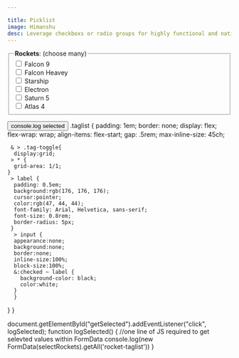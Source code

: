 ```yaml
---

title: Picklist
image: Himanshu
desc: Leverage checkboxs or radio groups for highly functional and native picking experiences. Note the use of grid-area 1/1 placing the label over the checkbox element. 
---
```



<html-code>

<form id="selectRockets">
<fieldset class="taglist" id="rocketlist">
    <legend><b>Rockets</b>: (choose many)</legend>
    <div class="tag-toggle">
      <input type="checkbox" name="rocket-taglist" value="falcon9" id="rocketlist-falcon9">
      <label for="rocketlist-falcon9">Falcon 9</label>
     </div>
    <div class="tag-toggle">
      <input type="checkbox" name="rocket-taglist" value="falcon-heavey" id="rocketlist-falcon-heavey">
      <label for="rocketlist-falcon-heavey">Falcon Heavey</label>
    </div>
    <div class="tag-toggle">
      <input type="checkbox" name="rocket-taglist" value="starship" id="rocketlist-starship">
      <label for="rocketlist-starship">Starship</label>
    </div>
    <div class="tag-toggle">
      <input type="checkbox" name="rocket-taglist" value="electron" id="rocketlist-electron">
      <label for="rocketlist-electron">Electron</label>
    </div>
    <div class="tag-toggle">
      <input type="checkbox" name="rocket-taglist" value="saturn5" id="rocketlist-saturn5">
      <label for="rocketlist-saturn5">Saturn 5</label>
    </div>
    <div class="tag-toggle">
      <input type="checkbox" name="rocket-taglist" value="atlas4" id="rocketlist-atlas4">
      <label for="rocketlist-atlas4">Atlas 4</label>
  </div>
</fieldset>
</form>
<button id="getSelected">console.log selected</button>
</html-code>

<css-code>
.taglist {
    padding: 1em;
    border: none;
    display: flex;
    flex-wrap: wrap;
    align-items: flex-start;
    gap: .5rem;
    max-inline-size: 45ch;

     & > .tag-toggle{
      display:grid;
     > * {
      grid-area: 1/1;
    }
     > label {
      padding: 0.5em;
      background:rgb(176, 176, 176);
      cursor:pointer;
      color:rgb(47, 44, 44);
      font-family: Arial, Helvetica, sans-serif;
      font-size: 0.8rem;
      border-radius: 5px;
     }
      > input {
      appearance:none;
      background:none;
      border:none;
      inline-size:100%;
      block-size:100%;
      &:checked ~ label {
        background-color: black;
        color:white;
      }
      }
  }
}
</css-code>

<js-code>
document.getElementById("getSelected").addEventListener("click", logSelected);
function logSelected() {
    //one line of JS required to get selevted values within FormData
    console.log(new FormData(selectRockets).getAll('rocket-taglist'))
}
</js-code>